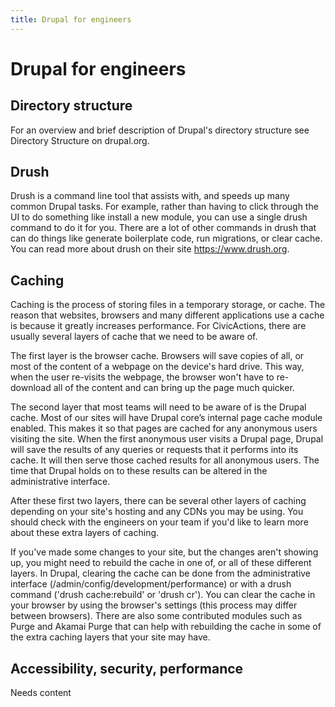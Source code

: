 ```yaml
---
title: Drupal for engineers
---
```


# Drupal for engineers

## Directory structure

For an overview and brief description of Drupal's directory structure see Directory Structure on drupal.org.

## Drush

Drush is a command line tool that assists with, and speeds up many common Drupal tasks. For example, rather than having to click through the UI to do something like install a new module, you can use a single drush command to do it for you. There are a lot of other commands in drush that can do things like generate boilerplate code, run migrations, or clear cache. You can read more about drush on their site https://www.drush.org.

## Caching

Caching is the process of storing files in a temporary storage, or cache. The reason that websites, browsers and many different applications use a cache is because it greatly increases performance. For CivicActions, there are usually several layers of cache that we need to be aware of.

The first layer is the browser cache. Browsers will save copies of all, or most of the content of a webpage on the device's hard drive. This way, when the user re-visits the webpage, the browser won't have to re-download all of the content and can bring up the page much quicker.

The second layer that most teams will need to be aware of is the Drupal cache. Most of our sites will have Drupal core’s internal page cache module enabled. This makes it so that pages are cached for any anonymous users visiting the site. When the first anonymous user visits a Drupal page, Drupal will save the results of any queries or requests that it performs into its cache. It will then serve those cached results for all anonymous users. The time that Drupal holds on to these results can be altered in the administrative interface. 

After these first two layers, there can be several other layers of caching depending on your site's hosting and any CDNs you may be using. You should check with the engineers on your team if you'd like to learn more about these extra layers of caching.

If you've made some changes to your site, but the changes aren't showing up, you might need to rebuild the cache in one of, or all of these different layers. In Drupal, clearing the cache can be done from the administrative interface (/admin/config/development/performance) or with a drush command ('drush cache:rebuild' or 'drush cr'). You can clear the cache in your browser by using the browser's settings (this process may differ between browsers). There are also some contributed modules such as Purge and Akamai Purge that can help with rebuilding the cache in some of the extra caching layers that your site may have.

## Accessibility, security, performance

Needs content
